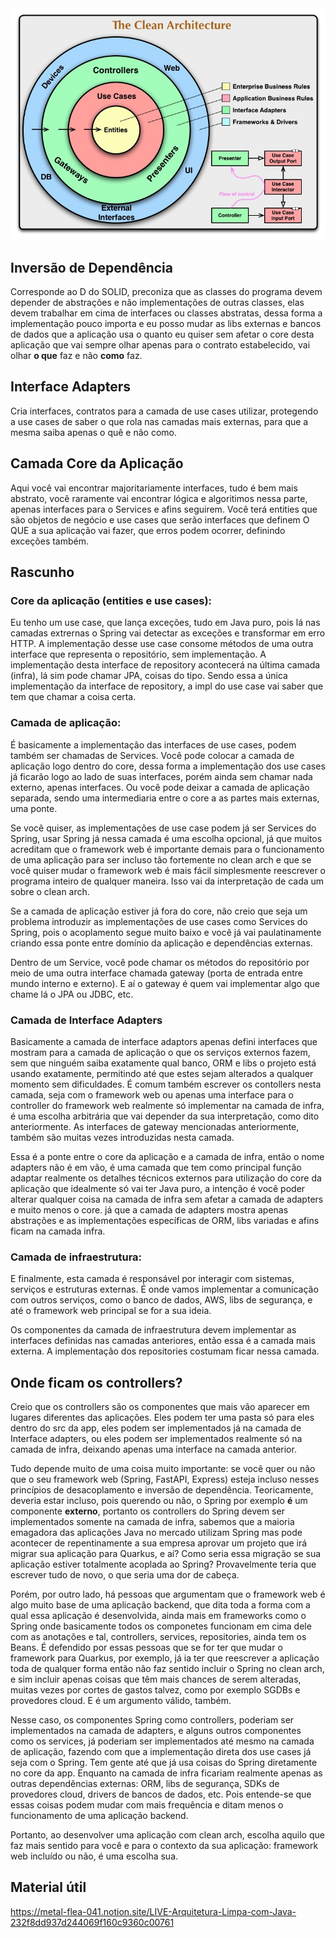 <img src="images/clean-architecture.jpg">

## Inversão de Dependência
Corresponde ao D do SOLID, preconiza que as classes do programa devem depender de abstrações e não implementações de outras classes, elas devem trabalhar em cima de interfaces ou classes abstratas, dessa forma a implementação pouco importa e eu posso mudar as libs externas e bancos de dados que a aplicação usa o quanto eu quiser sem afetar o core desta aplicação que vai sempre olhar apenas para o contrato estabelecido, vai olhar **o que** faz e não **como** faz.

## Interface Adapters
Cria interfaces, contratos para a camada de use cases utilizar, protegendo a use cases de saber o que rola nas camadas mais externas, para que a mesma saiba apenas o quê e não como.

## Camada Core da Aplicação
Aqui você vai encontrar majoritariamente interfaces, tudo é bem mais abstrato, você raramente vai encontrar lógica e algoritimos nessa parte, apenas interfaces para o Services e afins seguirem.
Você terá entities que são objetos de negócio e use cases que serão interfaces que definem O QUE a sua aplicação vai fazer, que erros podem ocorrer, definindo exceções também.

## Rascunho
### Core da aplicação (entities e use cases):
Eu tenho um use case, que lança exceções, tudo em Java puro, pois lá nas camadas extrernas o Spring vai detectar as exceções e transformar em erro HTTP.
A implementação desse use case consome métodos de uma outra interface que representa o repositório, sem implementação. A implementação desta interface de repository acontecerá na última camada (infra), lá sim pode chamar JPA, coisas do tipo. Sendo essa a única implementação da interface de repository, a impl do use case vai saber que tem que chamar a coisa certa.
### Camada de aplicação:
É basicamente a implementação das interfaces de use cases, podem também ser chamadas de Services. Você pode colocar a camada de aplicação logo dentro do core, dessa forma a implementação dos use cases já ficarão logo ao lado de suas interfaces, porém ainda sem chamar nada externo, apenas interfaces. Ou você pode deixar a camada de aplicação separada, sendo uma intermediaria entre o core a as partes mais externas, uma ponte.

Se você quiser, as implementações de use case podem já ser Services do Spring, usar Spring já nessa camada é uma escolha opcional, já que muitos acreditam que o framework web é importante demais para o funcionamento de uma aplicação para ser incluso tão fortemente no clean arch e que se você quiser mudar o framework web é mais fácil simplesmente reescrever o programa inteiro de qualquer maneira. Isso vai da interpretação de cada um sobre o clean arch.

Se a camada de aplicação estiver já fora do core, não creio que seja um problema introduzir as implementações de use cases como Services do Spring, pois o acoplamento segue muito baixo e você já vai paulatinamente criando essa ponte entre domínio da aplicação e dependências externas.

Dentro de um Service, você pode chamar os métodos do repositório por meio de uma outra interface chamada gateway (porta de entrada entre mundo interno e externo). E aí o gateway é quem vai implementar algo que chame lá o JPA ou JDBC, etc.
### Camada de Interface Adapters
Basicamente a camada de interface adaptors apenas defini interfaces que mostram para a camada de aplicação o que os serviços externos fazem, sem que ninguém saiba exatamente qual banco, ORM e libs o projeto está usando exatamente, permitindo até que estes sejam alterados a qualquer momento sem dificuldades. É comum também escrever os contollers nesta camada, seja com o framework web ou apenas uma interface para o controller do framework web realmente só implementar na camada de infra, é uma escolha arbitrária que vai depender da sua interpretação, como dito anteriormente. As interfaces de gateway mencionadas anteriormente, também são muitas vezes introduzidas nesta camada.

Essa é a ponte entre o core da aplicação e a camada de infra, então o nome adapters não é em vão, é uma camada que tem como principal função adaptar realmente os detalhes técnicos externos para utilização do core da aplicação que idealmente só vai ter Java puro, a intenção é você poder alterar qualquer coisa na camada de infra sem afetar a camada de adapters e muito menos o core. já que a camada de adapters mostra apenas abstrações e as implementações específicas de ORM, libs variadas e afins ficam na camada infra.
### Camada de infraestrutura:
E finalmente, esta camada é responsável por interagir com sistemas, serviços e estruturas externas. É onde vamos implementar a comunicação com outros serviços, como o banco de dados, AWS, libs de segurança, e até o framework web principal se for a sua ideia.

Os componentes da camada de infraestrutura devem implementar as interfaces definidas nas camadas anteriores, então essa é a camada mais externa. A implementação dos repositories costumam ficar nessa camada.

## Onde ficam os controllers?
Creio que os controllers são os componentes que mais vão aparecer em lugares diferentes das aplicações. Eles podem ter uma pasta só para eles dentro do src da app, eles podem ser implementados já na camada de Interface adapters, ou eles podem ser implementados realmente só na camada de infra, deixando apenas uma interface na camada anterior.

Tudo depende muito de uma coisa muito importante: se você quer ou não que o seu framework web (Spring, FastAPI, Express) esteja incluso nesses princípios de desacoplamento e inversão de dependência. Teoricamente, deveria estar incluso, pois querendo ou não, o Spring por exemplo **é** um componente **externo**, portanto os controllers do Spring devem ser implementados somente na camada de infra, sabemos que a maioria emagadora das aplicações Java no mercado utilizam Spring mas pode acontecer de repentinamente a sua empresa aprovar um projeto que irá migrar sua aplicação para Quarkus, e aí? Como seria essa migração se sua aplicação estiver totalmente acoplada ao Spring? Provavelmente teria que escrever tudo de novo, o que seria uma dor de cabeça.

Porém, por outro lado, há pessoas que argumentam que o framework web é algo muito base de uma aplicação backend, que dita toda a forma com a qual essa aplicação é desenvolvida, ainda mais em frameworks como o Spring onde basicamente todos os componetes funcionam em cima dele com as anotações e tal, controllers, services, repositories, ainda tem os Beans. É defendido por essas pessoas que se for ter que mudar o framework para Quarkus, por exemplo, já ia ter que reescrever a aplicação toda de qualquer forma então não faz sentido incluir o Spring no clean arch, e sim incluir apenas coisas que têm mais chances de serem alteradas, muitas vezes por cortes de gastos talvez, como por exemplo SGDBs e provedores cloud. E é um argumento válido, também.

Nesse caso, os componentes Spring como controllers, poderiam ser implementados na camada de adapters, e alguns outros componentes como os services, já poderiam ser implementados até mesmo na camada de aplicação, fazendo com que a implementação direta dos use cases já seja com o Spring. Tem gente até que já usa coisas do Spring diretamente no core da app. Enquanto na camada de infra ficariam realmente apenas as outras dependências externas: ORM, libs de segurança, SDKs de provedores cloud, drivers de bancos de dados, etc. Pois entende-se que essas coisas podem mudar com mais frequência e ditam menos o funcionamento de uma aplicação backend.

Portanto, ao desenvolver uma aplicação com clean arch, escolha aquilo que faz mais sentido para você e para o contexto da sua aplicação: framework web incluído ou não, é uma escolha sua.

## Material útil
<a href="https://metal-flea-041.notion.site/LIVE-Arquitetura-Limpa-com-Java-232f8dd937d244069f160c9360c00761">https://metal-flea-041.notion.site/LIVE-Arquitetura-Limpa-com-Java-232f8dd937d244069f160c9360c00761<a>